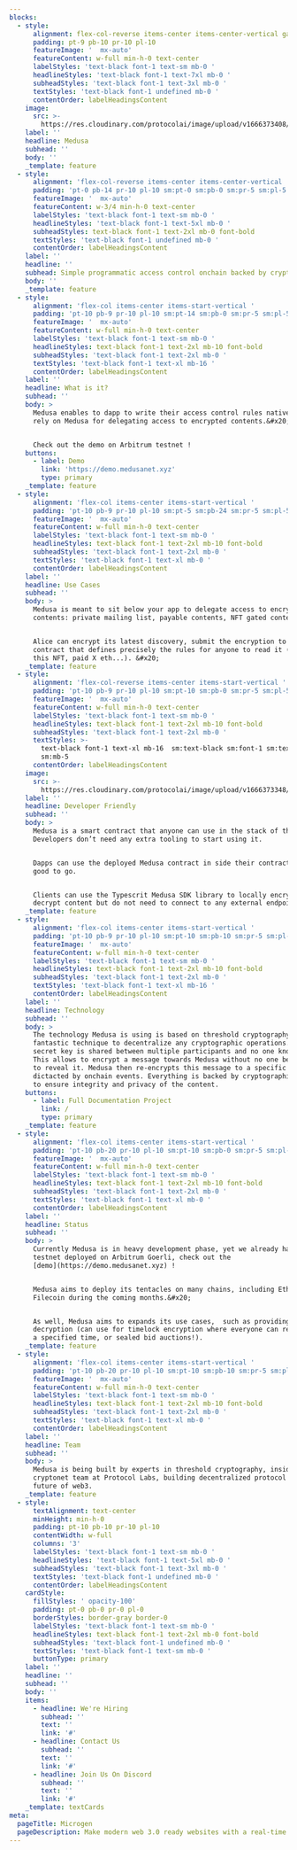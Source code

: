 ```yaml
---
blocks:
  - style:
      alignment: flex-col-reverse items-center items-center-vertical gap-4
      padding: pt-9 pb-10 pr-10 pl-10
      featureImage: '  mx-auto'
      featureContent: w-full min-h-0 text-center
      labelStyles: 'text-black font-1 text-sm mb-0 '
      headlineStyles: 'text-black font-1 text-7xl mb-0 '
      subheadStyles: 'text-black font-1 text-3xl mb-0 '
      textStyles: 'text-black font-1 undefined mb-0 '
      contentOrder: labelHeadingsContent
    image:
      src: >-
        https://res.cloudinary.com/protocolai/image/upload/v1666373408/medusa/medusa-logo_wwpiuj.svg
    label: ''
    headline: Medusa
    subhead: ''
    body: ''
    _template: feature
  - style:
      alignment: 'flex-col-reverse items-center items-center-vertical '
      padding: 'pt-0 pb-14 pr-10 pl-10 sm:pt-0 sm:pb-0 sm:pr-5 sm:pl-5'
      featureImage: '  mx-auto'
      featureContent: w-3/4 min-h-0 text-center
      labelStyles: 'text-black font-1 text-sm mb-0 '
      headlineStyles: 'text-black font-1 text-5xl mb-0 '
      subheadStyles: text-black font-1 text-2xl mb-0 font-bold
      textStyles: 'text-black font-1 undefined mb-0 '
      contentOrder: labelHeadingsContent
    label: ''
    headline: ''
    subhead: Simple programmatic access control onchain backed by cryptography
    body: ''
    _template: feature
  - style:
      alignment: 'flex-col items-center items-start-vertical '
      padding: 'pt-10 pb-9 pr-10 pl-10 sm:pt-14 sm:pb-0 sm:pr-5 sm:pl-5'
      featureImage: '  mx-auto'
      featureContent: w-full min-h-0 text-center
      labelStyles: 'text-black font-1 text-sm mb-0 '
      headlineStyles: text-black font-1 text-2xl mb-10 font-bold
      subheadStyles: 'text-black font-1 text-2xl mb-0 '
      textStyles: 'text-black font-1 text-xl mb-16 '
      contentOrder: labelHeadingsContent
    label: ''
    headline: What is it?
    subhead: ''
    body: >
      Medusa enables to dapp to write their access control rules natively and
      rely on Medusa for delegating access to encrypted contents.&#x20;


      Check out the demo on Arbitrum testnet !
    buttons:
      - label: Demo
        link: 'https://demo.medusanet.xyz'
        type: primary
    _template: feature
  - style:
      alignment: 'flex-col items-center items-start-vertical '
      padding: 'pt-10 pb-9 pr-10 pl-10 sm:pt-5 sm:pb-24 sm:pr-5 sm:pl-5'
      featureImage: '  mx-auto'
      featureContent: w-full min-h-0 text-center
      labelStyles: 'text-black font-1 text-sm mb-0 '
      headlineStyles: text-black font-1 text-2xl mb-10 font-bold
      subheadStyles: 'text-black font-1 text-2xl mb-0 '
      textStyles: 'text-black font-1 text-xl mb-0 '
      contentOrder: labelHeadingsContent
    label: ''
    headline: Use Cases
    subhead: ''
    body: >
      Medusa is meant to sit below your app to delegate access to encrypted
      contents: private mailing list, payable contents, NFT gated contents, etc.


      Alice can encrypt its latest discovery, submit the encryption to her smart
      contract that defines precisely the rules for anyone to read it (holder of
      this NFT, paid X eth...). &#x20;
    _template: feature
  - style:
      alignment: 'flex-col-reverse items-center items-start-vertical '
      padding: 'pt-10 pb-9 pr-10 pl-10 sm:pt-10 sm:pb-0 sm:pr-5 sm:pl-5'
      featureImage: '  mx-auto'
      featureContent: w-full min-h-0 text-center
      labelStyles: 'text-black font-1 text-sm mb-0 '
      headlineStyles: text-black font-1 text-2xl mb-10 font-bold
      subheadStyles: 'text-black font-1 text-2xl mb-0 '
      textStyles: >-
        text-black font-1 text-xl mb-16  sm:text-black sm:font-1 sm:text-xl
        sm:mb-5 
      contentOrder: labelHeadingsContent
    image:
      src: >-
        https://res.cloudinary.com/protocolai/image/upload/v1666373348/medusa/medusa-code-sample_pqjbpk.svg
    label: ''
    headline: Developer Friendly
    subhead: ''
    body: >
      Medusa is a smart contract that anyone can use in the stack of their app.
      Developers don’t need any extra tooling to start using it.


      Dapps can use the deployed Medusa contract in side their contracts and are
      good to go.


      Clients can use the Typescrit Medusa SDK library to locally encrypt and
      decrypt content but do not need to connect to any external endpoints!
    _template: feature
  - style:
      alignment: 'flex-col items-center items-start-vertical '
      padding: 'pt-10 pb-9 pr-10 pl-10 sm:pt-10 sm:pb-10 sm:pr-5 sm:pl-5'
      featureImage: '  mx-auto'
      featureContent: w-full min-h-0 text-center
      labelStyles: 'text-black font-1 text-sm mb-0 '
      headlineStyles: text-black font-1 text-2xl mb-10 font-bold
      subheadStyles: 'text-black font-1 text-2xl mb-0 '
      textStyles: 'text-black font-1 text-xl mb-16 '
      contentOrder: labelHeadingsContent
    label: ''
    headline: Technology
    subhead: ''
    body: >
      The technology Medusa is using is based on threshold cryptography which a
      fantastic technique to decentralize any cryptographic operations. The
      secret key is shared between multiple participants and no one knows it.
      This allows to encrypt a message towards Medusa without no one being able
      to reveal it. Medusa then re-encrypts this message to a specific recipient
      dictacted by onchain events. Everything is backed by cryptographic proofs
      to ensure integrity and privacy of the content.
    buttons:
      - label: Full Documentation Project
        link: /
        type: primary
    _template: feature
  - style:
      alignment: 'flex-col items-center items-start-vertical '
      padding: 'pt-10 pb-20 pr-10 pl-10 sm:pt-10 sm:pb-0 sm:pr-5 sm:pl-5'
      featureImage: '  mx-auto'
      featureContent: w-full min-h-0 text-center
      labelStyles: 'text-black font-1 text-sm mb-0 '
      headlineStyles: text-black font-1 text-2xl mb-10 font-bold
      subheadStyles: 'text-black font-1 text-2xl mb-0 '
      textStyles: 'text-black font-1 text-xl mb-0 '
      contentOrder: labelHeadingsContent
    label: ''
    headline: Status
    subhead: ''
    body: >
      Currently Medusa is in heavy development phase, yet we already have a
      testnet deployed on Arbitrum Goerli, check out the
      [demo](https://demo.medusanet.xyz) !


      Medusa aims to deploy its tentacles on many chains, including Ethereum &
      Filecoin during the coming months.&#x20;


      As well, Medusa aims to expands its use cases,  such as providing public
      decryption (can use for timelock encryption where everyone can read after
      a specified time, or sealed bid auctions!).
    _template: feature
  - style:
      alignment: 'flex-col items-center items-start-vertical '
      padding: 'pt-10 pb-20 pr-10 pl-10 sm:pt-10 sm:pb-10 sm:pr-5 sm:pl-5'
      featureImage: '  mx-auto'
      featureContent: w-full min-h-0 text-center
      labelStyles: 'text-black font-1 text-sm mb-0 '
      headlineStyles: text-black font-1 text-2xl mb-10 font-bold
      subheadStyles: 'text-black font-1 text-2xl mb-0 '
      textStyles: 'text-black font-1 text-xl mb-0 '
      contentOrder: labelHeadingsContent
    label: ''
    headline: Team
    subhead: ''
    body: >
      Medusa is being built by experts in threshold cryptography, inside the
      cryptonet team at Protocol Labs, building decentralized protocol for the
      future of web3.
    _template: feature
  - style:
      textAlignment: text-center
      minHeight: min-h-0
      padding: pt-10 pb-10 pr-10 pl-10
      contentWidth: w-full
      columns: '3'
      labelStyles: 'text-black font-1 text-sm mb-0 '
      headlineStyles: 'text-black font-1 text-5xl mb-0 '
      subheadStyles: 'text-black font-1 text-3xl mb-0 '
      textStyles: 'text-black font-1 undefined mb-0 '
      contentOrder: labelHeadingsContent
    cardStyle:
      fillStyles: ' opacity-100'
      padding: pt-0 pb-0 pr-0 pl-0
      borderStyles: border-gray border-0
      labelStyles: 'text-black font-1 text-sm mb-0 '
      headlineStyles: text-black font-1 text-2xl mb-0 font-bold
      subheadStyles: 'text-black font-1 undefined mb-0 '
      textStyles: 'text-black font-1 text-sm mb-0 '
      buttonType: primary
    label: ''
    headline: ''
    subhead: ''
    body: ''
    items:
      - headline: We're Hiring
        subhead: ''
        text: ''
        link: '#'
      - headline: Contact Us
        subhead: ''
        text: ''
        link: '#'
      - headline: Join Us On Discord
        subhead: ''
        text: ''
        link: '#'
    _template: textCards
meta:
  pageTitle: Microgen
  pageDescription: Make modern web 3.0 ready websites with a real-time visual editor.
---
```


